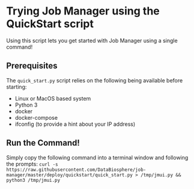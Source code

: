 # Trying Job Manager using the QuickStart script

Using this script lets you get started with Job Manager using a single command!

## Prerequisites

The `quick_start.py` script relies on the following being available before starting:

- Linux or MacOS based system
- Python 3
- docker
- docker-compose
- ifconfig (to provide a hint about your IP address)

## Run the Command!
 
Simply copy the following command into a terminal window and following the prompts:
`
curl -s https://raw.githubusercontent.com/DataBiosphere/job-manager/master/deploy/quickstart/quick_start.py > /tmp/jmui.py && python3 /tmp/jmui.py
`


